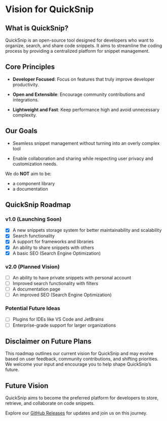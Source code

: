 # Vision for QuickSnip

## What is QuickSnip?

QuickSnip is an open-source tool designed for developers who want to organize, search, and share code snippets. It aims to streamline the coding process by providing a centralized platform for snippet management.

## Core Principles

- **Developer Focused**: Focus on features that truly improve developer productivity.

- **Open and Extensible**: Encourage community contributions and integrations.

- **Lightweight and Fast**: Keep performance high and avoid unnecessary complexity.

## Our Goals

- Seamless snippet management without turning into an overly complex tool

- Enable collaboration and sharing while respecting user privacy and customization needs.

We do **NOT** aim to be:

- a component library
- a documentation

## QuickSnip Roadmap

### v1.0 (Launching Soon)

- [x] A new snippets storage system for better maintainability and scalability
- [x] Search functionality
- [x] A support for frameworks and libraries
- [x] An ability to share snippets with others
- [x] A basic SEO (Search Engine Optimization)

### v2.0 (Planned Vision)

- [ ] An ability to have private snippets with personal account
- [ ] Improved search functionality with filters
- [ ] A documentation page
- [ ] An improved SEO (Search Engine Optimization)

### Potential Future Ideas

- [ ] Plugins for IDEs like VS Code and JetBrains
- [ ] Enterprise-grade support for larger organizations

## Disclaimer on Future Plans

This roadmap outlines our current vision for QuickSnip and may evolve based on user feedback, community contributions, and shifting priorities. We welcome your input and encourage you to help shape QuickSnip’s future.

## Future Vision

QuickSnip aims to become the preferred platform for developers to store, retrieve, and collaborate on code snippets.

Explore our [GitHub Releases](https://github.com/dostonnabotov/quicksnip/releases) for updates and join us on this journey.
